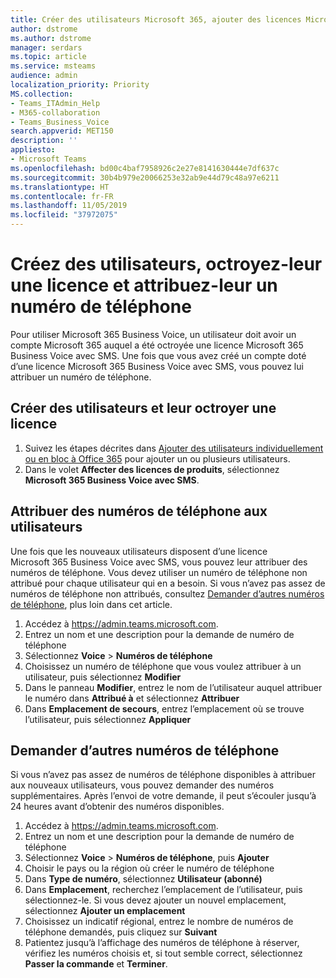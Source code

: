 ```yaml
---
title: Créer des utilisateurs Microsoft 365, ajouter des licences Microsoft 365 Business Voice et attribuer des numéros de téléphone
author: dstrome
ms.author: dstrome
manager: serdars
ms.topic: article
ms.service: msteams
audience: admin
localization_priority: Priority
MS.collection:
- Teams_ITAdmin_Help
- M365-collaboration
- Teams_Business_Voice
search.appverid: MET150
description: ''
appliesto:
- Microsoft Teams
ms.openlocfilehash: bd00c4baf7958926c2e27e8141630444e7df637c
ms.sourcegitcommit: 30b4b979e20066253e32ab9e44d79c48a97e6211
ms.translationtype: HT
ms.contentlocale: fr-FR
ms.lasthandoff: 11/05/2019
ms.locfileid: "37972075"
---
```

# <a name="create-and-license-users-and-assign-phone-numbers-to-them"></a>Créez des utilisateurs, octroyez-leur une licence et attribuez-leur un numéro de téléphone

Pour utiliser Microsoft 365 Business Voice, un utilisateur doit avoir un compte Microsoft 365 auquel a été octroyée une licence Microsoft 365 Business Voice avec SMS. Une fois que vous avez créé un compte doté d’une licence Microsoft 365 Business Voice avec SMS, vous pouvez lui attribuer un numéro de téléphone.

## <a name="create-and-license-users"></a>Créer des utilisateurs et leur octroyer une licence

1. Suivez les étapes décrites dans [Ajouter des utilisateurs individuellement ou en bloc à Office 365](https://docs.microsoft.com/office365/admin/add-users/add-users) pour ajouter un ou plusieurs utilisateurs.
2. Dans le volet **Affecter des licences de produits**, sélectionnez **Microsoft 365 Business Voice avec SMS**.

## <a name="assign-phone-numbers-to-users"></a>Attribuer des numéros de téléphone aux utilisateurs

Une fois que les nouveaux utilisateurs disposent d’une licence Microsoft 365 Business Voice avec SMS, vous pouvez leur attribuer des numéros de téléphone. Vous devez utiliser un numéro de téléphone non attribué pour chaque utilisateur qui en a besoin. Si vous n’avez pas assez de numéros de téléphone non attribués, consultez [Demander d’autres numéros de téléphone](#get-more-phone-numbers), plus loin dans cet article.

1. Accédez à https://admin.teams.microsoft.com.
2. Entrez un nom et une description pour la demande de numéro de téléphone
3. Sélectionnez **Voice** > **Numéros de téléphone**
4. Choisissez un numéro de téléphone que vous voulez attribuer à un utilisateur, puis sélectionnez **Modifier**
5. Dans le panneau **Modifier**, entrez le nom de l’utilisateur auquel attribuer le numéro dans **Attribué à** et sélectionnez **Attribuer**
6. Dans **Emplacement de secours**, entrez l’emplacement où se trouve l’utilisateur, puis sélectionnez **Appliquer**


## <a name="get-more-phone-numbers"></a>Demander d’autres numéros de téléphone

Si vous n’avez pas assez de numéros de téléphone disponibles à attribuer aux nouveaux utilisateurs, vous pouvez demander des numéros supplémentaires. Après l’envoi de votre demande, il peut s’écouler jusqu’à 24 heures avant d’obtenir des numéros disponibles.

1. Accédez à https://admin.teams.microsoft.com.
2. Entrez un nom et une description pour la demande de numéro de téléphone
3. Sélectionnez **Voice** > **Numéros de téléphone**, puis **Ajouter**
4. Choisir le pays ou la région où créer le numéro de téléphone
5. Dans **Type de numéro**, sélectionnez **Utilisateur (abonné)**
6. Dans **Emplacement**, recherchez l’emplacement de l’utilisateur, puis sélectionnez-le. Si vous devez ajouter un nouvel emplacement, sélectionnez **Ajouter un emplacement**
7. Choisissez un indicatif régional, entrez le nombre de numéros de téléphone demandés, puis cliquez sur **Suivant**
8. Patientez jusqu’à l’affichage des numéros de téléphone à réserver, vérifiez les numéros choisis et, si tout semble correct, sélectionnez **Passer la commande** et **Terminer**.

